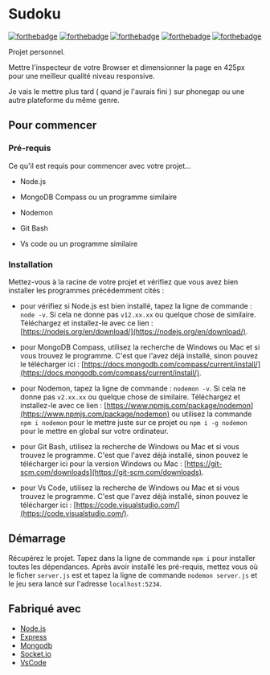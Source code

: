 # Sudoku
[![forthebadge](https://forthebadge.com/images/badges/built-by-developers.svg)](https://forthebadge.com) [![forthebadge](https://forthebadge.com/images/badges/made-with-javascript.svg)](https://forthebadge.com) [![forthebadge](https://forthebadge.com/images/badges/uses-git.svg)](https://forthebadge.com) [![forthebadge](https://forthebadge.com/images/badges/uses-css.svg)](https://forthebadge.com) [![forthebadge](https://forthebadge.com/images/badges/uses-html.svg)](https://forthebadge.com)

Projet personnel.

Mettre l'inspecteur de votre Browser et dimensionner la page en 425px pour une meilleur qualité niveau responsive.

Je vais le mettre plus tard ( quand je l'aurais fini ) sur phonegap ou une autre plateforme du même genre.

## Pour commencer

### Pré-requis

Ce qu'il est requis pour commencer avec votre projet...

- Node.js

- MongoDB Compass ou un programme similaire

- Nodemon

- Git Bash

- Vs code ou un programme similaire

### Installation

Mettez-vous à la racine de votre projet et vérifiez que vous avez bien installer les programmes précédemment cités :
- pour vérifiez si Node.js est bien installé, tapez la ligne de commande : ``node -v``. 
Si cela ne donne pas ``v12.xx.xx`` ou quelque chose de similaire. Téléchargez et installez-le avec ce lien : [https://nodejs.org/en/download/](https://nodejs.org/en/download/).

- pour MongoDB Compass, utilisez la recherche de Windows ou Mac et si vous trouvez le programme. C'est que l'avez déjà installé, sinon pouvez le télécharger ici : [https://docs.mongodb.com/compass/current/install/](https://docs.mongodb.com/compass/current/install/).

- pour Nodemon, tapez la ligne de commande : ``nodemon -v``.
Si cela ne donne pas ``v2.xx.xx`` ou quelque chose de similaire. Téléchargez et installez-le avec ce lien : 
[https://www.npmjs.com/package/nodemon](https://www.npmjs.com/package/nodemon) ou utilisez la commande ``npm i nodemon`` pour le mettre juste sur ce projet ou ``npm i -g nodemon`` pour le mettre en global sur votre ordinateur.

- pour Git Bash, utilisez la recherche de Windows ou Mac et si vous trouvez le programme. C'est que l'avez déjà installé, sinon pouvez le télécharger ici pour la version Windows ou Mac : [https://git-scm.com/downloads](https://git-scm.com/downloads).

- pour Vs Code, utilisez la recherche de Windows ou Mac et si vous trouvez le programme. C'est que l'avez déjà installé, sinon pouvez le télécharger ici : [https://code.visualstudio.com/](https://code.visualstudio.com/).

## Démarrage

Récupérez le projet.
Tapez dans la ligne de commande ``npm i`` pour installer toutes les dépendances.
Après avoir installé les pré-requis, mettez vous où le ficher ``server.js`` est et tapez la ligne de commande ``nodemon server.js`` et le jeu sera lancé sur l'adresse ``localhost:5234``.

## Fabriqué avec
* [Node.js](https://nodejs.org/en/)
* [Express](https://www.npmjs.com/package/express)
* [Mongodb](https://www.mongodb.com/fr)
* [Socket.io](https://socket.io/)
* [VsCode](https://code.visualstudio.com/)